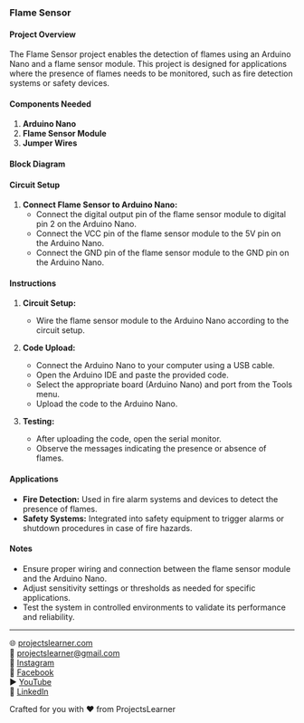 ### Flame Sensor

#### Project Overview

The Flame Sensor project enables the detection of flames using an Arduino Nano and a flame sensor module. This project is designed for applications where the presence of flames needs to be monitored, such as fire detection systems or safety devices.

#### Components Needed

1. **Arduino Nano**
2. **Flame Sensor Module**
3. **Jumper Wires**

#### Block Diagram



#### Circuit Setup

1. **Connect Flame Sensor to Arduino Nano:**
   - Connect the digital output pin of the flame sensor module to digital pin 2 on the Arduino Nano.
   - Connect the VCC pin of the flame sensor module to the 5V pin on the Arduino Nano.
   - Connect the GND pin of the flame sensor module to the GND pin on the Arduino Nano.

#### Instructions

1. **Circuit Setup:**
   - Wire the flame sensor module to the Arduino Nano according to the circuit setup.

2. **Code Upload:**
   - Connect the Arduino Nano to your computer using a USB cable.
   - Open the Arduino IDE and paste the provided code.
   - Select the appropriate board (Arduino Nano) and port from the Tools menu.
   - Upload the code to the Arduino Nano.

3. **Testing:**
   - After uploading the code, open the serial monitor.
   - Observe the messages indicating the presence or absence of flames.

#### Applications

- **Fire Detection:** Used in fire alarm systems and devices to detect the presence of flames.
- **Safety Systems:** Integrated into safety equipment to trigger alarms or shutdown procedures in case of fire hazards.

#### Notes

- Ensure proper wiring and connection between the flame sensor module and the Arduino Nano.
- Adjust sensitivity settings or thresholds as needed for specific applications.
- Test the system in controlled environments to validate its performance and reliability.

---

🌐 [projectslearner.com](https://projectslearner.com)  
📧 [projectslearner@gmail.com](mailto:projectslearner@gmail.com)  
📸 [Instagram](https://www.instagram.com/projectslearner/)  
📘 [Facebook](https://www.facebook.com/projectslearner)  
▶️ [YouTube](https://www.youtube.com/@ProjectsLearner)  
📘 [LinkedIn](https://www.linkedin.com/in/projectslearner)  

Crafted for you with ❤️ from ProjectsLearner